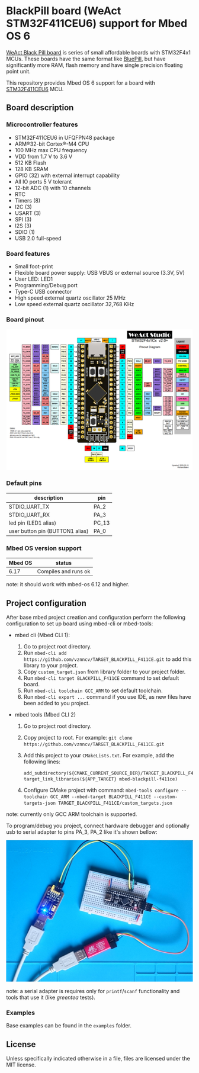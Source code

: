 # BlackPill board (WeAct STM32F411CEU6) support for Mbed OS 6

[WeAct Black Pill board](https://github.com/WeActTC/MiniF4-STM32F4x1) is series of small affordable boards with
STM32F4x1 MCUs.
These boards have the same format
like [BluePill](https://stm32duinoforum.com/forum/wiki_subdomain/index_title_Blue_Pill.html),
but have significantly more RAM, flash memory and have single precision floating point unit.

This repository provides Mbed OS 6 support for a board
with [STM32F411CEU6](https://www.st.com/en/microcontrollers-microprocessors/stm32f411ce.html) MCU.

## Board description

### Microcontroller features

* STM32F411CEU6 in UFQFPN48 package
* ARM®32-bit Cortex®-M4 CPU
* 100 MHz max CPU frequency
* VDD from 1.7 V to 3.6 V
* 512 KB Flash
* 128 KB SRAM
* GPIO (32) with external interrupt capability
* All IO ports 5 V tolerant
* 12-bit ADC (1) with 10 channels
* RTC
* Timers (8)
* I2C (3)
* USART (3)
* SPI (3)
* I2S (3)
* SDIO (1)
* USB 2.0 full-speed

### Board features

* Small foot-print
* Flexible board power supply: USB VBUS or external source (3.3V, 5V)
* User LED: LED1
* Programming/Debug port
* Type-C USB connector
* High speed external quartz oscillator 25 MHz
* Low speed external quartz oscillator 32,768 KHz

### Board pinout

![Board pintout](docs/STM32F4x1_PinoutDiagram_RichardBalint.png)

### Default pins

| description                     | pin   |
|---------------------------------|-------|
| STDIO_UART_TX                   | PA_2  |
| STDIO_UART_RX                   | PA_3  |
| led pin (LED1 alias)            | PC_13 |
| user button pin (BUTTON1 alias) | PA_0  |

### Mbed OS version support

| Mbed OS | status               |
|---------|----------------------|
| 6.17    | Compiles and runs ok |

note: it should work with mbed-os 6.12 and higher.

## Project configuration

After base mbed project creation and configuration perform the following configuration to set up board using
mbed-cli or mbed-tools:

- mbed cli (Mbed CLI 1):

    1. Go to project root directory.
    2. Run `mbed-cli add https://github.com/vznncv/TARGET_BLACKPILL_F411CE.git` to add this library to your project.
    3. Copy `custom_target.json` from library folder to your project folder.
    4. Run `mbed-cli target BLACKPILL_F411CE` command to set default board.
    5. Run `mbed-cli toolchain GCC_ARM` to set default toolchain.
    6. Run `mbed-cli export ...` command if you use IDE, as new files have been added to you project.

- mbed tools (Mbed CLI 2)

    1. Go to project root directory.
    2. Copy project to root. For example: `git clone https://github.com/vznncv/TARGET_BLACKPILL_F411CE.git`
    3. Add this project to your `CMakeLists.txt`. For example, add the following lines:

       ```
       add_subdirectory(${CMAKE_CURRENT_SOURCE_DIR}/TARGET_BLACKPILL_F411CE)
       target_link_libraries(${APP_TARGET} mbed-blackpill-f411ce)
       ```

    4. Configure CMake project with command:
       `mbed-tools configure --toolchain GCC_ARM --mbed-target BLACKPILL_F411CE --custom-targets-json TARGET_BLACKPILL_F411CE/custom_targets.json`

note: currently only GCC ARM toolchain is supported.

To program/debug you project, connect hardware debugger and optionally usb to serial adapter to
pins PA_3, PA_2 like it's shown bellow:

![Board connection](docs/debugger_connection.jpg)

note: a serial adapter is requires only for `printf`/`scanf` functionality and tools that use it (like *greentea*
tests).

### Examples

Base examples can be found in the `examples` folder.

## License

Unless specifically indicated otherwise in a file, files are licensed under the MIT license.
